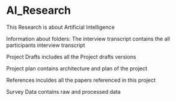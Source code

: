 # AI_Research

This Research is about Artificial Intelligence

Information about folders:
The interview transcript contains the all participants interview transcript

Project Drafts includes all the Project drafts versions 

Project plan contains architecture and plan of the project 

References inculdes all the papers referenced in this project 

Survey Data contains raw and processed data 